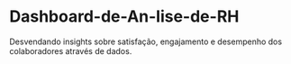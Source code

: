 # Dashboard-de-An-lise-de-RH
Desvendando insights sobre satisfação, engajamento e desempenho dos colaboradores através de dados.
